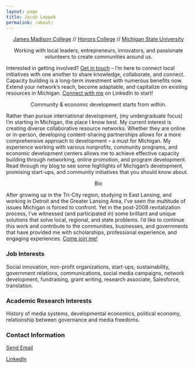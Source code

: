 ```yaml
---
layout: page
title: Jacob Leppek
permalink: /about/
---
```


<p align="center">
  <a href="http://jmc.msu.edu/">James Madison College</a> //
  <a href="https://honorscollege.msu.edu/">Honors College</a> //
  <a href="https://msu.edu/">Michigan State University</a>
  </p>
  
  
 <p align="center"> Working with local leaders, entrepreneurs, innovators, and passionate volunteers to create communities around us.</p>
  
 Interested in getting involved? [Get in touch](mailto:leppekj@gmail.com) – I’m here to connect local initiatives with one another to share knowledge, collaborate, and connect. Capacity building is a long-term investment with numerous benefits now. Extend your network’s reach, become adaptable, and capitalize on existing resources in Michigan. [Connect with me](linkedin.com/in/leppekja) on LinkedIn to start!
<p align="center">
Community & economic development starts from within.
</p>
Rather than pursue international development, (my undergraduate focus) I’m starting in Michigan, the place I know best. My current interest is creating diverse collaborative resource networks. Whether they are online or in-person, developing content-sharing partnerships allows for a more comprehensive approach to development – a must for Michigan. My experience working with various nonprofits, community programs, and economic development centers allows me to achieve effective capacity building through networking, online promotion, and program development. Read through my blog to see some highlights of Michigan’s development, promising start-ups, and community initiatives that you should know about.

<p align="center"> Bio </p>

After growing up in the Tri-City region, studying in East Lansing, and working in Detroit and the Greater Lansing Area, I’ve seen the multitude of issues Michigan is forced to confront. Yet in the post-2008 revitalization process, I’ve witnessed (and participated in) some brilliant and unique solutions that solve local, regional, and state problems. I’d like to continue this work and contribute to the communities, businesses, and governments that have provided me with scholarships, professional experience, and engaging experiences. [Come join me!](linkedin.com/in/leppekja)


### Job Interests

Social innovation, non-profit organizations, start-ups, sustainability, government relations, communications, social media campaigns, network development, fundraising, grant writing, research associate, Salesforce, translation.

### Academic Research Interests

History of media systems, developmental economics, political economy, relationship between governance and media freedoms.


### Contact Information

[Send Email](mailto:leppekj@gmail.com)

[LinkedIn](linkedin.com/in/leppekja)
